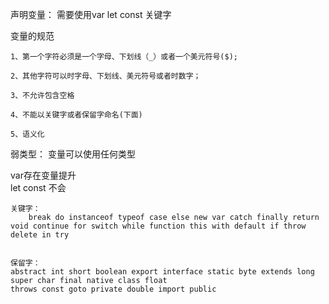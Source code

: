 声明变量：
    需要使用var let const 关键字

变量的规范

    1、第一个字符必须是一个字母、下划线（_）或者一个美元符号($);

    2、其他字符可以时字母、下划线、美元符号或者时数字；

    3、不允许包含空格

    4、不能以关键字或者保留字命名(下面)

    5、语义化


弱类型： 变量可以使用任何类型

var存在变量提升  
let const 不会

    关键字：
        break do instanceof typeof case else new var catch finally return void continue for switch while function this with default if throw delete in try
        

    保留字：
    abstract int short boolean export interface static byte extends long super char final native class float
    throws const goto private double import public
